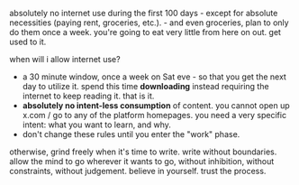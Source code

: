absolutely no internet use during the first 100 days - except for absolute necessities (paying rent, groceries, etc.). - and even groceries, plan to only do them once a week. you're going to eat very little from here on out. get used to it.

when will i allow internet use?
- a 30 minute window, once a week on Sat eve - so that you get the next day to utilize it. spend this time **downloading** instead requiring the internet to keep reading it. that is it.
- **absolutely no intent-less consumption** of content. you cannot open up x.com / go to any of the platform homepages. you need a very specific intent: what you want to learn, and why.
- don't change these rules until you enter the "work" phase.

otherwise, grind freely when it's time to write. write without boundaries. allow the mind to go wherever it wants to go, without inhibition, without constraints, without judgement. believe in yourself. trust the process.

